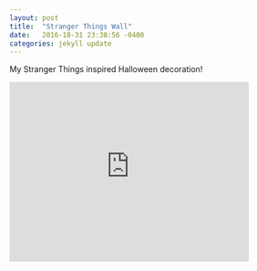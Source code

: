 ```yaml
---
layout: post
title:  "Stranger Things Wall"
date:   2016-10-31 23:38:56 -0400
categories: jekyll update
---
```


My Stranger Things inspired Halloween decoration!

<iframe width="420" height="315" src="https://www.youtube.com/watch?v=aUxOV9eeZqo" frameborder="0" allowfullscreen> </iframe>

